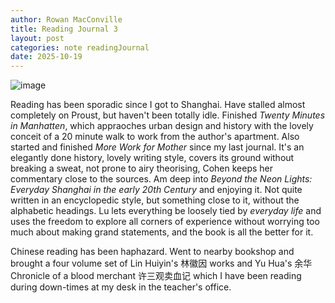 ```yaml
---
author: Rowan MacConville
title: Reading Journal 3
layout: post 
categories: note readingJournal
date: 2025-10-19
---
```


![image](shanghaiDesk.JPG)

Reading has been sporadic since I got to Shanghai. Have stalled almost completely on Proust, but haven't been totally idle. Finished *Twenty Minutes in Manhatten*, which appraoches urban design and history with the lovely conceit of a 20 minute walk to work from the author's apartment. Also started and finished *More Work for Mother* since my last journal. It's an elegantly done history, lovely writing style, covers its ground without breaking a sweat, not prone to airy theorising, Cohen keeps her commentary close to the sources. Am deep into *Beyond the Neon Lights: Everyday Shanghai in the early 20th Century* and enjoying it. Not quite written in an encyclopedic style, but something close to it, without the alphabetic headings. Lu lets everything be loosely tied by *everyday life* and uses the freedom to explore all corners of experience without worrying too much about making grand statements, and the book is all the better for it. 

Chinese reading has been haphazard. Went to nearby bookshop and brought a four volume set of Lin Huiyin's 林徽因 works and Yu Hua's 余华 Chronicle of a blood merchant 许三观卖血记 which I have been reading during down-times at my desk in the teacher's office.
